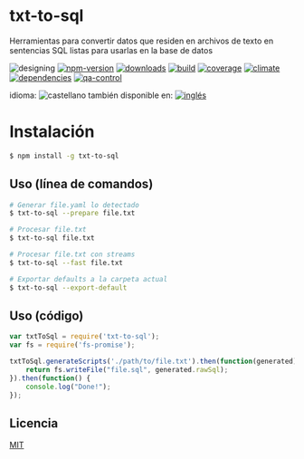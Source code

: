 <!--multilang v0 es:LEEME.md en:README.md -->
# txt-to-sql
<!--lang:es-->
Herramientas para convertir datos que residen en archivos de texto 
en sentencias SQL listas para usarlas en la base de datos

<!--lang:en--]
Tools for convert text data to SQL sentences

[!--lang:*-->

<!-- cucardas -->
![designing](https://img.shields.io/badge/stability-designing-red.svg)
[![npm-version](https://img.shields.io/npm/v/txt-to-sql.svg)](https://npmjs.org/package/txt-to-sql)
[![downloads](https://img.shields.io/npm/dm/txt-to-sql.svg)](https://npmjs.org/package/txt-to-sql)
[![build](https://img.shields.io/travis/codenautas/txt-to-sql/master.svg)](https://travis-ci.org/codenautas/txt-to-sql)
[![coverage](https://img.shields.io/coveralls/codenautas/txt-to-sql/master.svg)](https://coveralls.io/r/codenautas/txt-to-sql)
[![climate](https://img.shields.io/codeclimate/github/codenautas/txt-to-sql.svg)](https://codeclimate.com/github/codenautas/txt-to-sql)
[![dependencies](https://img.shields.io/david/codenautas/txt-to-sql.svg)](https://david-dm.org/codenautas/txt-to-sql)
[![qa-control](http://codenautas.com/github/codenautas/txt-to-sql.svg)](http://codenautas.com/github/codenautas/txt-to-sql)


<!--multilang buttons-->

idioma: ![castellano](https://raw.githubusercontent.com/codenautas/multilang/master/img/lang-es.png)
también disponible en:
[![inglés](https://raw.githubusercontent.com/codenautas/multilang/master/img/lang-en.png)](README.md)

<!--lang:es-->
# Instalación
<!--lang:en--]
# Install
[!--lang:*-->
```sh
$ npm install -g txt-to-sql
```

<!--lang:es-->

## Uso (línea de comandos)

<!--lang:en--]

## Usage (command-line)

[!--lang:*-->

<!--lang:es-->

```sh
# Generar file.yaml lo detectado
$ txt-to-sql --prepare file.txt

# Procesar file.txt
$ txt-to-sql file.txt

# Procesar file.txt con streams
$ txt-to-sql --fast file.txt

# Exportar defaults a la carpeta actual
$ txt-to-sql --export-default
```

<!--lang:en--]

```sh
# Generate file.yaml with detected options
$ txt-to-sql --prepare file.txt

# Process file.txt
$ txt-to-sql file.txt

# Process file.txt using streams
$ txt-to-sql --fast file.txt

# Exportr defaults to working directory
$ txt-to-sql --export-default
```

[!--lang:es-->

## Uso (código)

<!--lang:en--]

## Usage (code)

[!--lang:*-->

```js
var txtToSql = require('txt-to-sql');
var fs = require('fs-promise');

txtToSql.generateScripts('./path/to/file.txt').then(function(generated){
    return fs.writeFile("file.sql", generated.rawSql);
}).then(function() {
    console.log("Done!");
});

```

<!--lang:es-->
## Licencia
<!--lang:en--]
## License
[!--lang:*-->

[MIT](LICENSE)


